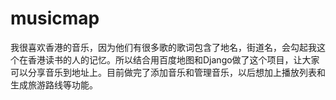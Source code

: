 # musicmap
我很喜欢香港的音乐，因为他们有很多歌的歌词包含了地名，街道名，会勾起我这个在香港读书的人的记忆。所以结合用百度地图和Django做了这个项目，让大家可以分享音乐到地址上。目前做完了添加音乐和管理音乐，以后想加上播放列表和生成旅游路线等功能。
